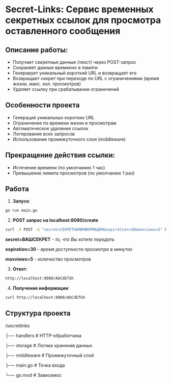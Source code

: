 # Secret-Links: Сервис временных секретных ссылок для просмотра оставленного сообщения

## Описание работы:
- Получает секретные данные (текст) через POST-запрос
- Сохраняет данные временно в памяти
- Генерирует уникальный короткий URL и возвращает его
- Возвращает секрет при переходе по URL с ограничениями (время жизни, макс. кол. просмотров)
- Удаляет ссылку при срабатывании ограничений

## Особенности проекта
- Генерация уникальных коротких URL
- Ограничение по времени жизни и просмотрам
- Автоматическое удаление ссылок
- Логирование всех запросов
- Использование промежуточного слоя (middleware)

## Прекращение действия ссылки:
- Истечение времени (по умолчанию 1 час)
- Превышение лимита просмотров (по умолчанию 1 раз)

## Работа

1. **Запуск**:
```bash
go run main.go
```
2. **POST запрос на localhost:8080/create**
```bash
curl -X POST -d "secret=СЕКРЕТНАЯИНФОРМАЦИЯ&expiration=30&maxviews=5" http://localhost:8080/create
```
**secret=ВАШСЕКРЕТ** *- то, что Вы хотите передать*

**expiration=30** *- время доступности просмотра в минутах*

**maxviews=5** *- количество просмотров*

3. **Ответ**:
```bash
http://localhost:8080/AbCdEfGh
```
4. **Получение информации**:
```bash
curl http://localhost:8080/AbCdEfGh
```
## Структура проекта
/secretlinks

├── handlers      # HTTP-обработчика

├── storage       # Логика хранения данных

├── middleware    # Промежуточный слой

├── main.go       # Точка входа

└── go.mod        # Зависимос
